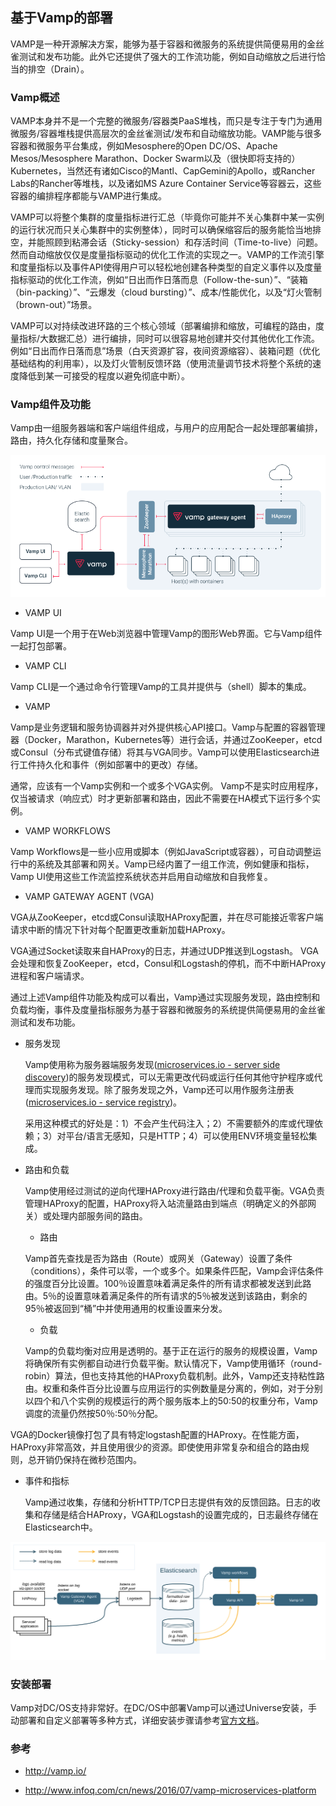 ## 基于Vamp的部署

VAMP是一种开源解决方案，能够为基于容器和微服务的系统提供简便易用的金丝雀测试和发布功能。此外它还提供了强大的工作流功能，例如自动缩放之后进行恰当的排空（Drain）。

### Vamp概述

VAMP本身并不是一个完整的微服务/容器类PaaS堆栈，而只是专注于专门为通用微服务/容器堆栈提供高层次的金丝雀测试/发布和自动缩放功能。VAMP能与很多容器和微服务平台集成，例如Mesosphere的Open DC/OS、Apache Mesos/Mesosphere Marathon、Docker Swarm以及（很快即将支持的）Kubernetes，当然还有诸如Cisco的Mantl、CapGemini的Apollo，或Rancher Labs的Rancher等堆栈，以及诸如MS Azure Container Service等容器云，这些容器的编排程序都能与VAMP进行集成。

VAMP可以将整个集群的度量指标进行汇总（毕竟你可能并不关心集群中某一实例的运行状况而只关心集群中的实例整体），同时可以确保缩容后的服务能恰当地排空，并能照顾到粘滞会话（Sticky-session）和存活时间（Time-to-live）问题。然而自动缩放仅仅是度量指标驱动的优化工作流的实现之一。VAMP的工作流引擎和度量指标以及事件API使得用户可以轻松地创建各种类型的自定义事件以及度量指标驱动的优化工作流，例如“日出而作日落而息（Follow-the-sun）”、“装箱（bin-packing）”、“云爆发（cloud bursting）”、成本/性能优化，以及“灯火管制（brown-out）”场景。

VAMP可以对持续改进环路的三个核心领域（部署编排和缩放，可编程的路由，度量指标/大数据汇总）进行编排，同时可以很容易地创建并交付其他优化工作流。例如“日出而作日落而息”场景（白天资源扩容，夜间资源缩容）、装箱问题（优化基础结构的利用率），以及灯火管制反馈环路（使用流量调节技术将整个系统的速度降低到某一可接受的程度以避免彻底中断）。

### Vamp组件及功能

Vamp由一组服务器端和客户端组件组成，与用户的应用配合一起处理部署编排，路由，持久化存储和度量聚合。

![](/assets/Vamp-architecture-and-components.png)

- VAMP UI

 Vamp UI是一个用于在Web浏览器中管理Vamp的图形Web界面。它与Vamp组件一起打包部署。

- VAMP CLI
 
 Vamp CLI是一个通过命令行管理Vamp的工具并提供与（shell）脚本的集成。

- VAMP

 Vamp是业务逻辑和服务协调器并对外提供核心API接口。Vamp与配置的容器管理器（Docker，Marathon，Kubernetes等）进行会话，并通过ZooKeeper，etcd或Consul（分布式键值存储）将其与VGA同步。Vamp可以使用Elasticsearch进行工件持久化和事件（例如部署中的更改）存储。
 
 通常，应该有一个Vamp实例和一个或多个VGA实例。
Vamp不是实时应用程序，仅当被请求（响应式）时才更新部署和路由，因此不需要在HA模式下运行多个实例。

- VAMP WORKFLOWS

 Vamp Workflows是一些小应用或脚本（例如JavaScript或容器），可自动调整运行中的系统及其部署和网关。Vamp已经内置了一组工作流，例如健康和指标，Vamp UI使用这些工作流监控系统状态并启用自动缩放和自我修复。

- VAMP GATEWAY AGENT (VGA)

 VGA从ZooKeeper，etcd或Consul读取HAProxy配置，并在尽可能接近零客户端请求中断的情况下针对每个配置更改重新加载HAProxy。
 
 VGA通过Socket读取来自HAProxy的日志，并通过UDP推送到Logstash。 VGA会处理和恢复ZooKeeper，etcd，Consul和Logstash的停机，而不中断HAProxy进程和客户端请求。
 
通过上述Vamp组件功能及构成可以看出，Vamp通过实现服务发现，路由控制和负载均衡，事件及度量指标服务为基于容器和微服务的系统提供简便易用的金丝雀测试和发布功能。

- 服务发现

  Vamp使用称为服务器端服务发现([microservices.io - server side discovery](http://microservices.io/patterns/server-side-discovery.html))的服务发现模式，可以无需更改代码或运行任何其他守护程序或代理而实现服务发现。除了服务发现之外，Vamp还可以用作服务注册表([microservices.io - service registry](http://microservices.io/patterns/service-registry.html))。

  采用这种模式的好处是：1）不会产生代码注入；2）不需要额外的库或代理依赖；3）对平台/语言无感知，只是HTTP；4）可以使用ENV环境变量轻松集成。

- 路由和负载

  Vamp使用经过测试的逆向代理HAProxy进行路由/代理和负载平衡。VGA负责管理HAProxy的配置，HAProxy将入站流量路由到端点（明确定义的外部网关）或处理内部服务间的路由。

  - 路由
 
   Vamp首先查找是否为路由（Route）或网关（Gateway）设置了条件（conditions），条件可以零，一个或多个。如果条件匹配，Vamp会评估条件的强度百分比设置。100％设置意味着满足条件的所有请求都被发送到此路由。5％的设置意味着满足条件的所有请求的5％被发送到该路由，剩余的95％被返回到“桶”中并使用通用的权重设置来分发。
  
  - 负载
  
   Vamp的负载均衡对应用是透明的。基于正在运行的服务的规模设置，Vamp将确保所有实例都自动进行负载平衡。默认情况下，Vamp使用循环（round-robin）算法，但也支持其他的HAProxy负载机制。此外，Vamp还支持粘性路由。权重和条件百分比设置与应用运行的实例数量是分离的，例如，对于分别以四个和八个实例的规模运行的两个服务版本上的50:50的权重分布，Vamp调度的流量仍然按50％:50％分配。

 VGA的Docker镜像打包了具有特定logstash配置的HAProxy。在性能方面，HAProxy非常高效，并且使用很少的资源。即使使用非常复杂和组合的路由规则，总开销仍保持在微秒范围内。

- 事件和指标

  Vamp通过收集，存储和分析HTTP/TCP日志提供有效的反馈回路。日志的收集和存储是结合HAProxy，VGA和Logstash的设置完成的，日志最终存储在Elasticsearch中。

![](/assets/Vamp-events-and-metrics-flow.svg)

### 安装部署

Vamp对DC/OS支持非常好。在DC/OS中部署Vamp可以通过Universe安装，手动部署和自定义部署等多种方式，详细安装步骤请参考[官方文档](http://vamp.io/documentation/installation/dcos/)。

### 参考

- http://vamp.io/

- http://www.infoq.com/cn/news/2016/07/vamp-microservices-platform